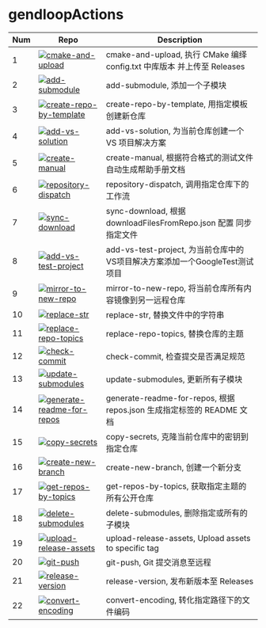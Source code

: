 # gendloopActions

| **Num** | **Repo** | **Description** |
| ---- | ---- | ---- |
| 1 | [![cmake-and-upload](https://img.shields.io/github/v/release/gendloop/cmake-and-upload?display_name=release&style=plastic&logo=github&label=cmake-and-upload&labelColor=%23bf2b1f&color=blue)](https://github.com/gendloop/cmake-and-upload)| cmake-and-upload, 执行 CMake 编绎 config.txt 中库版本 并上传至 Releases |
| 2 | [![add-submodule](https://img.shields.io/github/v/release/gendloop/add-submodule?display_name=release&style=plastic&logo=github&label=add-submodule&labelColor=%23bf2b1f&color=blue)](https://github.com/gendloop/add-submodule)| add-submodule, 添加一个子模块 |
| 3 | [![create-repo-by-template](https://img.shields.io/github/v/release/gendloop/create-repo-by-template?display_name=release&style=plastic&logo=github&label=create-repo-by-template&labelColor=%23bf2b1f&color=blue)](https://github.com/gendloop/create-repo-by-template)| create-repo-by-template, 用指定模板创建新仓库 |
| 4 | [![add-vs-solution](https://img.shields.io/github/v/release/gendloop/add-vs-solution?display_name=release&style=plastic&logo=github&label=add-vs-solution&labelColor=%23bf2b1f&color=blue)](https://github.com/gendloop/add-vs-solution)| add-vs-solution, 为当前仓库创建一个 VS 项目解决方案 |
| 5 | [![create-manual](https://img.shields.io/github/v/release/gendloop/create-manual?display_name=release&style=plastic&logo=github&label=create-manual&labelColor=%23bf2b1f&color=blue)](https://github.com/gendloop/create-manual)| create-manual, 根据符合格式的测试文件自动生成帮助手册文档 |
| 6 | [![repository-dispatch](https://img.shields.io/github/v/release/gendloop/repository-dispatch?display_name=release&style=plastic&logo=github&label=repository-dispatch&labelColor=%23bf2b1f&color=blue)](https://github.com/gendloop/repository-dispatch)| repository-dispatch, 调用指定仓库下的工作流 |
| 7 | [![sync-download](https://img.shields.io/github/v/release/gendloop/sync-download?display_name=release&style=plastic&logo=github&label=sync-download&labelColor=%23bf2b1f&color=blue)](https://github.com/gendloop/sync-download)| sync-download, 根据 downloadFilesFromRepo.json 配置 同步指定文件 |
| 8 | [![add-vs-test-project](https://img.shields.io/github/v/release/gendloop/add-vs-test-project?display_name=release&style=plastic&logo=github&label=add-vs-test-project&labelColor=%23bf2b1f&color=blue)](https://github.com/gendloop/add-vs-test-project)| add-vs-test-project, 为当前仓库中的VS项目解决方案添加一个GoogleTest测试项目 |
| 9 | [![mirror-to-new-repo](https://img.shields.io/github/v/release/gendloop/mirror-to-new-repo?display_name=release&style=plastic&logo=github&label=mirror-to-new-repo&labelColor=%23bf2b1f&color=blue)](https://github.com/gendloop/mirror-to-new-repo)| mirror-to-new-repo, 将当前仓库所有内容镜像到另一远程仓库 |
| 10 | [![replace-str](https://img.shields.io/github/v/release/gendloop/replace-str?display_name=release&style=plastic&logo=github&label=replace-str&labelColor=%23bf2b1f&color=blue)](https://github.com/gendloop/replace-str)| replace-str, 替换文件中的字符串 |
| 11 | [![replace-repo-topics](https://img.shields.io/github/v/release/gendloop/replace-repo-topics?display_name=release&style=plastic&logo=github&label=replace-repo-topics&labelColor=%23bf2b1f&color=blue)](https://github.com/gendloop/replace-repo-topics)| replace-repo-topics, 替换仓库的主题 |
| 12 | [![check-commit](https://img.shields.io/github/v/release/gendloop/check-commit?display_name=release&style=plastic&logo=github&label=check-commit&labelColor=%23bf2b1f&color=blue)](https://github.com/gendloop/check-commit)| check-commit, 检查提交是否满足规范 |
| 13 | [![update-submodules](https://img.shields.io/github/v/release/gendloop/update-submodules?display_name=release&style=plastic&logo=github&label=update-submodules&labelColor=%23bf2b1f&color=blue)](https://github.com/gendloop/update-submodules)| update-submodules, 更新所有子模块 |
| 14 | [![generate-readme-for-repos](https://img.shields.io/github/v/release/gendloop/generate-readme-for-repos?display_name=release&style=plastic&logo=github&label=generate-readme-for-repos&labelColor=%23bf2b1f&color=blue)](https://github.com/gendloop/generate-readme-for-repos)| generate-readme-for-repos, 根据 repos.json 生成指定标签的 README 文档 |
| 15 | [![copy-secrets](https://img.shields.io/github/v/release/gendloop/copy-secrets?display_name=release&style=plastic&logo=github&label=copy-secrets&labelColor=%23bf2b1f&color=blue)](https://github.com/gendloop/copy-secrets)| copy-secrets, 克隆当前仓库中的密钥到指定仓库 |
| 16 | [![create-new-branch](https://img.shields.io/github/v/release/gendloop/create-new-branch?display_name=release&style=plastic&logo=github&label=create-new-branch&labelColor=%23bf2b1f&color=blue)](https://github.com/gendloop/create-new-branch)| create-new-branch, 创建一个新分支 |
| 17 | [![get-repos-by-topics](https://img.shields.io/github/v/release/gendloop/get-repos-by-topics?display_name=release&style=plastic&logo=github&label=get-repos-by-topics&labelColor=%23bf2b1f&color=blue)](https://github.com/gendloop/get-repos-by-topics)| get-repos-by-topics, 获取指定主题的所有公开仓库 |
| 18 | [![delete-submodules](https://img.shields.io/github/v/release/gendloop/delete-submodules?display_name=release&style=plastic&logo=github&label=delete-submodules&labelColor=%23bf2b1f&color=blue)](https://github.com/gendloop/delete-submodules)| delete-submodules, 删除指定或所有的子模块 |
| 19 | [![upload-release-assets](https://img.shields.io/github/v/release/gendloop/upload-release-assets?display_name=release&style=plastic&logo=github&label=upload-release-assets&labelColor=%23bf2b1f&color=blue)](https://github.com/gendloop/upload-release-assets)| upload-release-assets, Upload assets to specific tag |
| 20 | [![git-push](https://img.shields.io/github/v/release/gendloop/git-push?display_name=release&style=plastic&logo=github&label=git-push&labelColor=%23bf2b1f&color=blue)](https://github.com/gendloop/git-push)| git-push, Git 提交消息至远程 |
| 21 | [![release-version](https://img.shields.io/github/v/release/gendloop/release-version?display_name=release&style=plastic&logo=github&label=release-version&labelColor=%23bf2b1f&color=blue)](https://github.com/gendloop/release-version)| release-version, 发布新版本至 Releases |
| 22 | [![convert-encoding](https://img.shields.io/github/v/release/gendloop/convert-encoding?display_name=release&style=plastic&logo=github&label=convert-encoding&labelColor=%23bf2b1f&color=blue)](https://github.com/gendloop/convert-encoding)| convert-encoding, 转化指定路径下的文件编码 |
